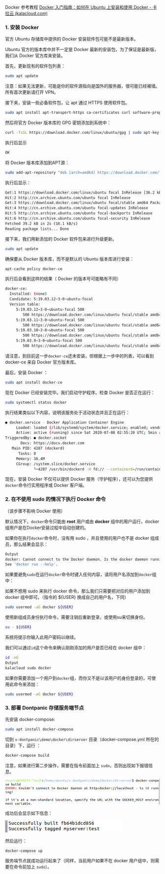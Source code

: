 Docker 参考教程 [Docker 入门指南：如何在 Ubuntu 上安装和使用 Docker - 卡拉云 (kalacloud.com)](https://kalacloud.com/blog/how-to-install-and-use-docker-on-ubuntu/#第-1-步-安装-docker)

### 1. 安装 Docker

官方 Ubuntu 存储库中提供的 Docker 安装软件包可能不是最新版本。

Ubuntu 官方的版本库中并不一定是 Docker 最新的安装包，为了保证是最新版，我们从 Docker 官方库来安装。

首先，更新现有的软件包列表：

```bash
sudo apt update
```

注意：如果无法更新，可能是你的软件源指向是国外的服务器，很可能已经被墙。所有首次更新请打开 VPN。

接下来，安装一些必备软件包，让 apt 通过 HTTPS 使用软件包。

```bash
sudo apt install apt-transport-https ca-certificates curl software-properties-common
```

然后将官方 Docker 版本库的 GPG 密钥添加到系统中：

```bash
curl -fsSL https://download.docker.com/linux/ubuntu/gpg | sudo apt-key add -
```

执行后显示

```bash
OK
```

将 Docker 版本库添加到APT源：

```bash
sudo add-apt-repository "deb [arch=amd64] https://download.docker.com/linux/ubuntu focal stable"
```

执行后显示：

```bash
Get:1 https://download.docker.com/linux/ubuntu focal InRelease [36.2 kB]                                
Hit:2 http://cn.archive.ubuntu.com/ubuntu focal InRelease                                               
Get:3 https://download.docker.com/linux/ubuntu focal/stable amd64 Packages [3056 B]
Hit:4 http://cn.archive.ubuntu.com/ubuntu focal-updates InRelease
Hit:5 http://cn.archive.ubuntu.com/ubuntu focal-backports InRelease
Hit:6 http://cn.archive.ubuntu.com/ubuntu focal-security InRelease
Fetched 39.2 kB in 2s (16.1 kB/s)
Reading package lists... Done
```

接下来，我们用新添加的 Docker 软件包来进行升级更新。

```bash
sudo apt update
```

确保要从 Docker 版本库，而不是默认的 Ubuntu 版本库进行安装：

```bash
apt-cache policy docker-ce
```

执行后会看到这样的结果（ Docker 的版本号可能略有不同）

```bash
docker-ce:
  Installed: (none)
  Candidate: 5:19.03.12~3-0~ubuntu-focal
  Version table:
     5:19.03.12~3-0~ubuntu-focal 500
        500 https://download.docker.com/linux/ubuntu focal/stable amd64 Packages
     5:19.03.11~3-0~ubuntu-focal 500
        500 https://download.docker.com/linux/ubuntu focal/stable amd64 Packages
     5:19.03.10~3-0~ubuntu-focal 500
        500 https://download.docker.com/linux/ubuntu focal/stable amd64 Packages
     5:19.03.9~3-0~ubuntu-focal 500
        500 https://download.docker.com/linux/ubuntu focal/stable amd64 Packages
```

请注意，到目前这一步`docker-ce`还未安装，但根据上一步中的列表，可以看到 docker-ce 来自 Docker 官方版本库。

最后，安装 Docker ：

```bash
sudo apt install docker-ce
```

现在 Docker 已经安装完毕。我们启动守护程序。检查 Docker 是否正在运行：

```bash
sudo systemctl status docker
```

执行结果类似以下内容，说明该服务处于活动状态并且正在运行：

```bash
● docker.service - Docker Application Container Engine
     Loaded: loaded (/lib/systemd/system/docker.service; enabled; vendor preset: enabled)
     Active: active (running) since Sat 2020-07-08 02:55:20 UTC; 5min ago
TriggeredBy: ● docker.socket
       Docs: https://docs.docker.com
   Main PID: 4287 (dockerd)
      Tasks: 8
     Memory: 36.4M
     CGroup: /system.slice/docker.service
             └─4287 /usr/bin/dockerd -H fd:// --containerd=/run/containerd/containerd.sock
```

现在，安装 Docker 不仅可以提供 Docker 服务（守护程序），还可以为您提供`docker`命令行实用程序或 Docker 客户端。

### 2. 在不使用 sudo 的情况下执行 Docker 命令

（该步骤不影响 Docker 使用）

默认情况下，`docker`命令只能由 **root** 用户或由 **docker** 组中的用户运行，docker 组用户是在Docker安装过程中自动创建的。

如果你在执行`docker`命令时，没有用 sudo ，并且使用的用户也不是 docker 组成员，那么结果会显示：

```bash
Output
docker: Cannot connect to the Docker daemon. Is the docker daemon running on this host?.
See 'docker run --help'.
```

如果要避免`sudo`在运行`docker`命令时键入任何内容，请将用户名添加到`docker`组中：

如果不想用 sudo 来执行 docker 命令，那么我们只需要把对应的用户添加到 docker 组中即可。（指令的 ${USER} 换成自己的用户名，下同）

```bash
sudo usermod -aG docker ${USER}
```

使用新组成员身份执行命令，需要注销后重新登录，或使用su来切换身份。

```bash
su - ${USER}
```

系统将提示你输入此用户密码以继续。

我们可以通过`id`这个命令来确认刚刚添加的用户是否已经在 docker 组中：

```bash
id -nG
Output
kalacloud sudo docker
```

如果你需要添加一个用户到`docker`组，而你又不是以该用户的身份登录的，可使用此命令来添加：

```bash
sudo usermod -aG docker ${USER}
```

### 3. 部署 Dontpanic 存储服务端节点

先安装 docker-compose:

```bash
sudo apt install docker-compose
```

切到 `x-dontpanic\demo\docker\dirserver` 目录（docker-compose.yml 所在的目录）下，运行 ：

```bash
docker-compose build
```

注意，如果进行第二步操作，需要在指令前面加上 `sudo`，否则出现如下报错信息。

<img src="image/docker-compose-err.png" style="zoom: 80%;" />

成功后会显示如下信息：

![](image/dontpanic-successful.png)

然后运行：

```
docker-compose up
```

服务端节点就成功运行起来了（同样，当前用户如果不在 docker 用户组中，则需要在命令前加上 `sudo`）。